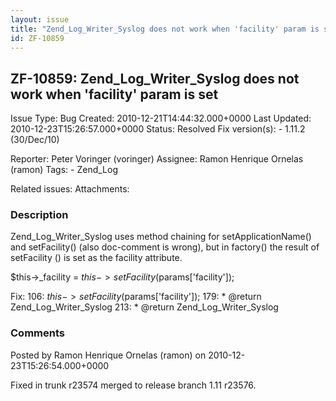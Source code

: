 ```yaml
---
layout: issue
title: "Zend_Log_Writer_Syslog does not work when 'facility' param is set"
id: ZF-10859
---
```


ZF-10859: Zend\_Log\_Writer\_Syslog does not work when 'facility' param is set
------------------------------------------------------------------------------

 Issue Type: Bug Created: 2010-12-21T14:44:32.000+0000 Last Updated: 2010-12-23T15:26:57.000+0000 Status: Resolved Fix version(s): - 1.11.2 (30/Dec/10)
 
 Reporter:  Peter Voringer (voringer)  Assignee:  Ramon Henrique Ornelas (ramon)  Tags: - Zend\_Log
 
 Related issues: 
 Attachments: 
### Description

Zend\_Log\_Writer\_Syslog uses method chaining for setApplicationName() and setFacility() (also doc-comment is wrong), but in factory() the result of setFacility () is set as the facility attribute.

$this->\_facility = $this->setFacility($params['facility']);

Fix: 106: $this->setFacility($params['facility']); 179: \* @return Zend\_Log\_Writer\_Syslog 213: \* @return Zend\_Log\_Writer\_Syslog

 

 

### Comments

Posted by Ramon Henrique Ornelas (ramon) on 2010-12-23T15:26:54.000+0000

Fixed in trunk r23574 merged to release branch 1.11 r23576.

 

 